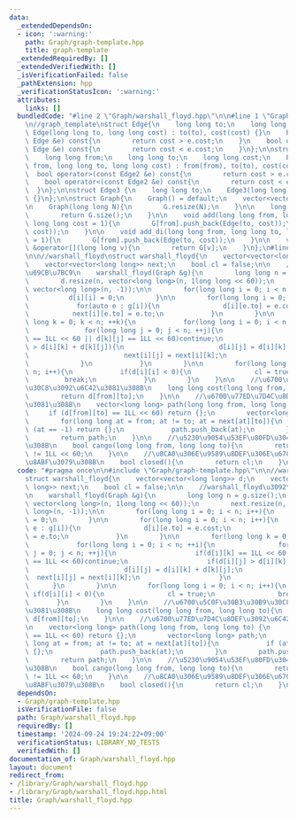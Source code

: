 ```yaml
---
data:
  _extendedDependsOn:
  - icon: ':warning:'
    path: Graph/graph-template.hpp
    title: graph-template
  _extendedRequiredBy: []
  _extendedVerifiedWith: []
  _isVerificationFailed: false
  _pathExtension: hpp
  _verificationStatusIcon: ':warning:'
  attributes:
    links: []
  bundledCode: "#line 2 \"Graph/warshall_floyd.hpp\"\n\n#line 1 \"Graph/graph-template.hpp\"\
    \n//graph_template\nstruct Edge{\n    long long to;\n    long long cost;\n   \
    \ Edge(long long to, long long cost) : to(to), cost(cost) {}\n    bool operator>(const\
    \ Edge &e) const{\n        return cost > e.cost;\n    }\n    bool operator<(const\
    \ Edge &e) const{\n        return cost < e.cost;\n    }\n};\n\nstruct Edge2{\n\
    \    long long from;\n    long long to;\n    long long cost;\n    Edge2(long long\
    \ from, long long to, long long cost) : from(from), to(to), cost(cost) {}\n  \
    \  bool operator>(const Edge2 &e) const{\n        return cost > e.cost;\n    }\n\
    \    bool operator<(const Edge2 &e) const{\n        return cost < e.cost;\n  \
    \  }\n};\n\nstruct Edge3 {\n    long long to;\n    Edge3(long long to) : to(to)\
    \ {}\n};\n\nstruct Graph{\n    Graph() = default;\n    vector<vector<Edge>> G;\n\
    \n    Graph(long long N){\n        G.resize(N);\n    }\n\n    long long size(){\n\
    \        return G.size();\n    }\n\n    void add(long long from, long long to,\
    \ long long cost = 1){\n        G[from].push_back(Edge(to, cost));\n        G[to].push_back(Edge(from,\
    \ cost));\n    }\n\n    void add_di(long long from, long long to, long long cost\
    \ = 1){\n        G[from].push_back(Edge(to, cost));\n    }\n\n    vector<Edge>\
    \ &operator[](long long v){\n        return G[v];\n    }\n};\n#line 4 \"Graph/warshall_floyd.hpp\"\
    \n\n//warshall_floyd\nstruct warshall_floyd{\n    vector<vector<long long>> d;\n\
    \    vector<vector<long long>> next;\n    bool cl = false;\n\n    //warshall_floyd\u3092\
    \u69CB\u7BC9\n    warshall_floyd(Graph &g){\n        long long n = g.size();\n\
    \        d.resize(n, vector<long long>(n, 1long long << 60));\n        next.resize(n,\
    \ vector<long long>(n, -1));\n\n        for(long long i = 0; i < n; i++){\n  \
    \          d[i][i] = 0;\n        }\n\n        for(long long i = 0; i < n; i++){\n\
    \            for(auto e : g[i]){\n                d[i][e.to] = e.cost;\n     \
    \           next[i][e.to] = e.to;\n            }\n        }\n\n        for(long\
    \ long k = 0; k < n; ++k){\n            for(long long i = 0; i < n; ++i){\n  \
    \              for(long long j = 0; j < n; ++j){\n                    if(d[i][k]\
    \ == 1LL << 60 || d[k][j] == 1LL << 60)continue;\n                    if(d[i][j]\
    \ > d[i][k] + d[k][j]){\n                        d[i][j] = d[i][k] + d[k][j];\n\
    \                        next[i][j] = next[i][k];\n                    }\n   \
    \             }\n            }\n        }\n\n        for(long long i = 0; i <\
    \ n; i++){\n            if(d[i][i] < 0){\n                cl = true;\n       \
    \         break;\n            }\n        }\n    }\n\n    //\u6700\u5C0F\u30B3\u30B9\
    \u30C8\u3092\u6C42\u3081\u308B\n    long long cost(long long from, long long to){\n\
    \        return d[from][to];\n    }\n\n    //\u6700\u77ED\u7D4C\u8DEF\u3092\u6C42\
    \u3081\u308B\n    vector<long long> path(long long from, long long to) {\n   \
    \     if (d[from][to] == 1LL << 60) return {};\n        vector<long long> path;\n\
    \        for(long long at = from; at != to; at = next[at][to]){\n            if\
    \ (at == -1) return {};\n            path.push_back(at);\n        }\n        path.push_back(to);\n\
    \        return path;\n    }\n\n    //\u5230\u9054\u53EF\u80FD\u304B\u8ABF\u3079\
    \u308B\n    bool cango(long long from, long long to){\n        return d[from][to]\
    \ != 1LL << 60;\n    }\n\n    //\u8CA0\u306E\u9589\u8DEF\u306E\u6709\u7121\u3092\
    \u8ABF\u3079\u308B\n    bool closed(){\n        return cl;\n    }\n};\n"
  code: "#pragma once\n\n#include \"Graph/graph-template.hpp\"\n\n//warshall_floyd\n\
    struct warshall_floyd{\n    vector<vector<long long>> d;\n    vector<vector<long\
    \ long>> next;\n    bool cl = false;\n\n    //warshall_floyd\u3092\u69CB\u7BC9\
    \n    warshall_floyd(Graph &g){\n        long long n = g.size();\n        d.resize(n,\
    \ vector<long long>(n, 1long long << 60));\n        next.resize(n, vector<long\
    \ long>(n, -1));\n\n        for(long long i = 0; i < n; i++){\n            d[i][i]\
    \ = 0;\n        }\n\n        for(long long i = 0; i < n; i++){\n            for(auto\
    \ e : g[i]){\n                d[i][e.to] = e.cost;\n                next[i][e.to]\
    \ = e.to;\n            }\n        }\n\n        for(long long k = 0; k < n; ++k){\n\
    \            for(long long i = 0; i < n; ++i){\n                for(long long\
    \ j = 0; j < n; ++j){\n                    if(d[i][k] == 1LL << 60 || d[k][j]\
    \ == 1LL << 60)continue;\n                    if(d[i][j] > d[i][k] + d[k][j]){\n\
    \                        d[i][j] = d[i][k] + d[k][j];\n                      \
    \  next[i][j] = next[i][k];\n                    }\n                }\n      \
    \      }\n        }\n\n        for(long long i = 0; i < n; i++){\n           \
    \ if(d[i][i] < 0){\n                cl = true;\n                break;\n     \
    \       }\n        }\n    }\n\n    //\u6700\u5C0F\u30B3\u30B9\u30C8\u3092\u6C42\
    \u3081\u308B\n    long long cost(long long from, long long to){\n        return\
    \ d[from][to];\n    }\n\n    //\u6700\u77ED\u7D4C\u8DEF\u3092\u6C42\u3081\u308B\
    \n    vector<long long> path(long long from, long long to) {\n        if (d[from][to]\
    \ == 1LL << 60) return {};\n        vector<long long> path;\n        for(long\
    \ long at = from; at != to; at = next[at][to]){\n            if (at == -1) return\
    \ {};\n            path.push_back(at);\n        }\n        path.push_back(to);\n\
    \        return path;\n    }\n\n    //\u5230\u9054\u53EF\u80FD\u304B\u8ABF\u3079\
    \u308B\n    bool cango(long long from, long long to){\n        return d[from][to]\
    \ != 1LL << 60;\n    }\n\n    //\u8CA0\u306E\u9589\u8DEF\u306E\u6709\u7121\u3092\
    \u8ABF\u3079\u308B\n    bool closed(){\n        return cl;\n    }\n};\n"
  dependsOn:
  - Graph/graph-template.hpp
  isVerificationFile: false
  path: Graph/warshall_floyd.hpp
  requiredBy: []
  timestamp: '2024-09-24 19:24:22+09:00'
  verificationStatus: LIBRARY_NO_TESTS
  verifiedWith: []
documentation_of: Graph/warshall_floyd.hpp
layout: document
redirect_from:
- /library/Graph/warshall_floyd.hpp
- /library/Graph/warshall_floyd.hpp.html
title: Graph/warshall_floyd.hpp
---
```

